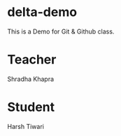 # delta-demo
This is a Demo for Git &amp; Github class.

# Teacher
Shradha Khapra

# Student
Harsh Tiwari